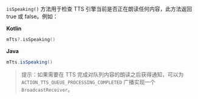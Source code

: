 `isSpeaking()` 方法用于检查 TTS 引擎当前是否正在朗读任何内容，此方法返回 true 或 false。例如：

**Kotlin**

```kotlin
mTts?.isSpeaking()
```

**Java**

```java
mTts.isSpeaking()
```

> 提示：如果需要在 TTS 完成对队列内容的朗读之后获得通知，可以为 `ACTION_TTS_QUEUE_PROCESSING_COMPLETED` 广播实现一个 `BroadcastReceiver`。